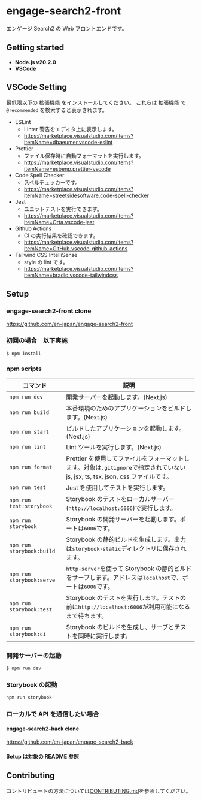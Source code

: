 # engage-search2-front

エンゲージ Search2 の Web フロントエンドです。

## Getting started

- **Node.js v20.2.0**
- **VSCode**

## VSCode Setting

最低限以下の 拡張機能 をインストールしてください。
これらは 拡張機能 で `@recommended` を検索すると表示されます。

- ESLint
  - Linter 警告をエディタ上に表示します。
  - https://marketplace.visualstudio.com/items?itemName=dbaeumer.vscode-eslint
- Prettier
  - ファイル保存時に自動フォーマットを実行します。
  - https://marketplace.visualstudio.com/items?itemName=esbenp.prettier-vscode
- Code Spell Checker
  - スペルチェッカーです。
  - https://marketplace.visualstudio.com/items?itemName=streetsidesoftware.code-spell-checker
- Jest
  - ユニットテストを実行できます。
  - https://marketplace.visualstudio.com/items?itemName=Orta.vscode-jest
- Github Actions
  - CI の実行結果を確認できます。
  - https://marketplace.visualstudio.com/items?itemName=GitHub.vscode-github-actions
- Tailwind CSS IntelliSense
  - style の lint です。
  - https://marketplace.visualstudio.com/items?itemName=bradlc.vscode-tailwindcss

## Setup

### engage-search2-front clone

https://github.com/en-japan/engage-search2-front

### 初回の場合　以下実施

```bash
$ npm install
```

### npm scripts

| コマンド                  | 説明                                                                                                                             |
| ------------------------- | -------------------------------------------------------------------------------------------------------------------------------- |
| `npm run dev`             | 開発サーバーを起動します。(Next.js)                                                                                              |
| `npm run build`           | 本番環境のためのアプリケーションをビルドします。(Next.js)                                                                        |
| `npm run start`           | ビルドしたアプリケーションを起動します。(Next.js)                                                                                |
| `npm run lint`            | Lint ツールを実行します。(Next.js)                                                                                               |
| `npm run format`          | Prettier を使用してファイルをフォーマットします。対象は`.gitignore`で指定されていない js, jsx, ts, tsx, json, css ファイルです。 |
| `npm run test`            | Jest を使用してテストを実行します。                                                                                              |
| `npm run test:storybook`  | Storybook のテストをローカルサーバー(`http://localhost:6006`)で実行します。                                                      |
| `npm run storybook`       | Storybook の開発サーバーを起動します。ポートは`6006`です。                                                                       |
| `npm run storybook:build` | Storybook の静的ビルドを生成します。出力は`storybook-static`ディレクトリに保存されます。                                         |
| `npm run storybook:serve` | `http-server`を使って Storybook の静的ビルドをサーブします。アドレスは`localhost`で、ポートは`6006`です。                        |
| `npm run storybook:test`  | Storybook のテストを実行します。テストの前に`http://localhost:6006`が利用可能になるまで待ちます。                                |
| `npm run storybook:ci`    | Storybook のビルドを生成し、サーブとテストを同時に実行します。                                                                   |

### 開発サーバーの起動

```bash
$ npm run dev
```

### Storybook の起動

```bash
npm run storybook
```

### ローカルで API を通信したい場合

#### engage-search2-back clone

https://github.com/en-japan/engage-search2-back

#### Setup は対象の README 参照

## Contributing

コントリビュートの方法については[CONTRIBUTING.md](./CONTRIBUTING.md)を参照してください。
